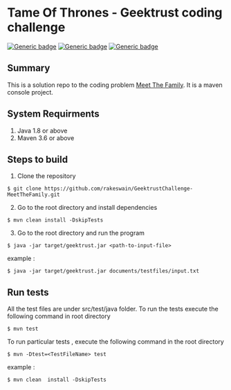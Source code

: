 # Tame Of Thrones - Geektrust coding challenge
[![Generic badge](https://img.shields.io/badge/build-passing-any.svg)](https://shields.io/)
[![Generic badge](https://img.shields.io/badge/version-v0.0.1-blue.svg)](https://shields.io/)
[![Generic badge](https://img.shields.io/badge/built%20wth-maven-red.svg)](https://shields.io/)
## Summary
This is a solution repo to the coding problem <a href="https://www.geektrust.in/coding-problem/backend/family">Meet The Family</a>. It is a maven console project.
## System Requirments
1. Java 1.8 or above
2. Maven 3.6 or above
## Steps to build
1. Clone the repository
```
$ git clone https://github.com/rakeswain/GeektrustChallenge-MeetTheFamily.git
```
2. Go to the root directory and install dependencies
```
$ mvn clean install -DskipTests
```
3. Go to the root directory and run the program
```
$ java -jar target/geektrust.jar <path-to-input-file>
```
example :
```
$ java -jar target/geektrust.jar documents/testfiles/input.txt
```
## Run tests
All the test files are under src/test/java folder. To run the tests execute the following command in root directory
```
$ mvn test
```
To run particular tests , execute the following command in the root directory
```
$ mvn -Dtest=<TestFileName> test
```
example : 
```
$ mvn clean  install -DskipTests
```
